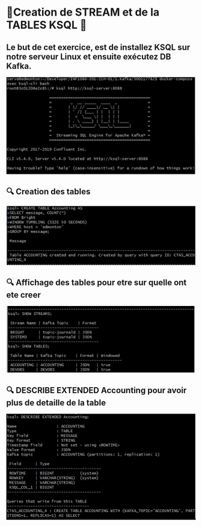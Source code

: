 # :cherry_blossom:Creation de STREAM et de la TABLES KSQL :cherry_blossom:


## Le but de cet exercice, est de installez KSQL sur notre serveur Linux et ensuite exécutez DB Kafka.

![image](ta111.PNG)

## :mag: Creation des tables

![image](ta11.PNG)

## :mag: Affichage des tables pour etre sur quelle ont ete creer
       
![image](ta1.PNG)

## :mag: DESCRIBE EXTENDED Accounting pour avoir plus de detaille de la table

![image](ta2.PNG)

